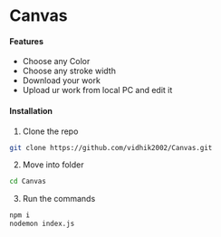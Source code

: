 # Canvas


#### Features

* []() Choose any Color
* []() Choose any stroke width
* []() Download your work
* []() Upload ur work from local PC and edit it
 
#### Installation

 
1. Clone the repo
```sh
git clone https://github.com/vidhik2002/Canvas.git
```
2. Move into folder
```sh
cd Canvas
```
3. Run the commands
```sh
npm i
nodemon index.js
```
